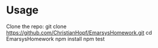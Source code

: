 # Usage
Clone the repo: git clone https://github.com/ChristianHopf/EmarsysHomework.git
cd EmarsysHomework
npm install
npm test
